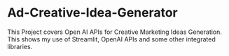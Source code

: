 # Ad-Creative-Idea-Generator
This Project covers Open AI APIs for Creative Marketing Ideas Generation. This shows my use of Streamlit, OpenAI APIs and some other integrated libraries.
